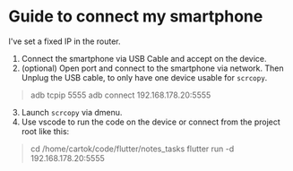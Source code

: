 # Guide to connect my smartphone
I've set a fixed IP in the router.
1. Connect the smartphone via USB Cable and accept on the device.
2. (optional) Open port and connect to the smartphone via network. Then Unplug the USB cable, to only have one device usable for `scrcopy`.
> adb tcpip 5555
> adb connect 192.168.178.20:5555
3. Launch `scrcopy` via dmenu.
4. Use vscode to run the code on the device or connect from the project root like this:
> cd /home/cartok/code/flutter/notes_tasks
> flutter run -d 192.168.178.20:5555
